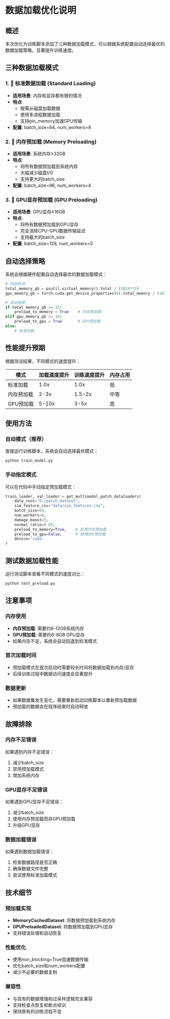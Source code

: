 # 数据加载优化说明

## 概述

本次优化为训练脚本添加了三种数据加载模式，可以根据系统配置自动选择最优的数据加载策略，显著提升训练速度。

## 三种数据加载模式

### 1. 📁 标准数据加载 (Standard Loading)
- **适用场景**: 内存和显存都有限的情况
- **特点**: 
  - 按需从磁盘加载数据
  - 使用多进程数据加载
  - 支持pin_memory加速GPU传输
- **配置**: batch_size=64, num_workers=8

### 2. 💾 内存预加载 (Memory Preloading)
- **适用场景**: 系统内存≥32GB
- **特点**:
  - 将所有数据预加载到系统内存
  - 大幅减少磁盘I/O
  - 支持更大的batch_size
- **配置**: batch_size=96, num_workers=4

### 3. 🚀 GPU显存预加载 (GPU Preloading)
- **适用场景**: GPU显存≥16GB
- **特点**:
  - 将所有数据预加载到GPU显存
  - 完全消除CPU-GPU数据传输延迟
  - 支持最大的batch_size
- **配置**: batch_size=128, num_workers=0

## 自动选择策略

系统会根据硬件配置自动选择最优的数据加载模式：

```python
# 内存检测
total_memory_gb = psutil.virtual_memory().total / (1024**3)
gpu_memory_gb = torch.cuda.get_device_properties(0).total_memory / (1024**3)

# 自动选择
if total_memory_gb >= 32:
    preload_to_memory = True    # 内存预加载
elif gpu_memory_gb >= 16:
    preload_to_gpu = True       # GPU预加载
else:
    # 标准加载
```

## 性能提升预期

根据测试结果，不同模式的速度提升：

| 模式 | 加载速度提升 | 训练速度提升 | 内存占用 |
|------|-------------|-------------|----------|
| 标准加载 | 1.0x | 1.0x | 低 |
| 内存预加载 | 2-3x | 1.5-2x | 中等 |
| GPU预加载 | 5-10x | 3-5x | 高 |

## 使用方法

### 自动模式（推荐）
直接运行训练脚本，系统会自动选择最优模式：
```bash
python train_model.py
```

### 手动指定模式
可以在代码中手动指定预加载模式：

```python
train_loader, val_loader = get_multimodal_patch_dataloaders(
    data_root="D:/patch_dataset",
    sim_feature_csv="data/sim_features.csv",
    batch_size=64,
    num_workers=8,
    damage_boost=5,
    normal_ratio=0.05,
    preload_to_memory=True,    # 启用内存预加载
    preload_to_gpu=False,      # 禁用GPU预加载
    device='cuda'
)
```

## 测试数据加载性能

运行测试脚本查看不同模式的速度对比：

```bash
python test_preload.py
```

## 注意事项

### 内存使用
- **内存预加载**: 需要约8-12GB系统内存
- **GPU预加载**: 需要约6-8GB GPU显存
- 如果内存不足，系统会自动回退到标准模式

### 首次加载时间
- 预加载模式在首次启动时需要较长时间将数据加载到内存/显存
- 后续训练过程中数据访问速度会显著提升

### 数据更新
- 如果数据集发生变化，需要重新启动训练脚本以重新预加载数据
- 预加载的数据会在程序结束时自动释放

## 故障排除

### 内存不足错误
如果遇到内存不足错误：
1. 减少batch_size
2. 禁用预加载模式
3. 增加系统内存

### GPU显存不足错误
如果遇到GPU显存不足错误：
1. 减少batch_size
2. 使用内存预加载而非GPU预加载
3. 升级GPU显存

### 数据加载错误
如果遇到数据加载错误：
1. 检查数据路径是否正确
2. 确保数据文件完整
3. 尝试使用标准加载模式

## 技术细节

### 预加载实现
- **MemoryCachedDataset**: 将数据预加载到系统内存
- **GPUPreloadedDataset**: 将数据预加载到GPU显存
- 支持错误处理和自动恢复

### 性能优化
- 使用non_blocking=True加速数据传输
- 优化batch_size和num_workers配置
- 减少不必要的数据复制

### 兼容性
- 与现有的数据增强和过采样逻辑完全兼容
- 支持检查点恢复和断点续训
- 保持原有的训练流程不变 